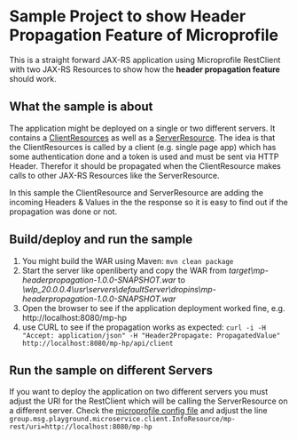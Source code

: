 # Sample Project to show Header Propagation Feature of Microprofile
This is a straight forward JAX-RS application using Microprofile RestClient with two JAX-RS Resources to show how the
**header propagation feature** should work.

## What the sample is about
The application might be deployed on a single or two different servers. It contains a
[ClientResources](src/main/java/group/msg/playground/microservice/ClientResource.java) as well
as a [ServerResource](src/main/java/group/msg/playground/microservice/ServerResource.java). The idea is that the
ClientResources is called by a client (e.g. single page app) which has some authentication done and
a token is used and must be sent via HTTP Header. Therefor it should be propagated when the ClientResource makes
calls to other JAX-RS Resources like the ServerResource.

In this sample the ClientResource and ServerResource are adding the incoming Headers & Values in the the response so it is easy to find out
if the propagation was done or not. 

## Build/deploy and run the sample
1. You might build the WAR using Maven: `mvn clean package`
2. Start the server like openliberty and copy the WAR from *target\mp-headerpropagation-1.0.0-SNAPSHOT.war* to *\wlp_20.0.0.4\usr\servers\defaultServer\dropins\mp-headerpropagation-1.0.0-SNAPSHOT.war*
3. Open the browser to see if the application deployment worked fine, e.g. http://localhost:8080/mp-hp
4. use CURL to see if the propagation works as expected: `curl -i -H "Accept: application/json" -H "Header2Propagate: PropagatedValue" http://localhost:8080/mp-hp/api/client`

## Run the sample on different Servers
If you want to deploy the application on two different servers you must adjust the URI for the RestClient
which will be calling the ServerResource on a different server. Check the [microprofile config file](src/main/webapp/META-INF/microprofile-config.properties) and
adjust the line `group.msg.playground.microservice.client.InfoResource/mp-rest/uri=http://localhost:8080/mp-hp`